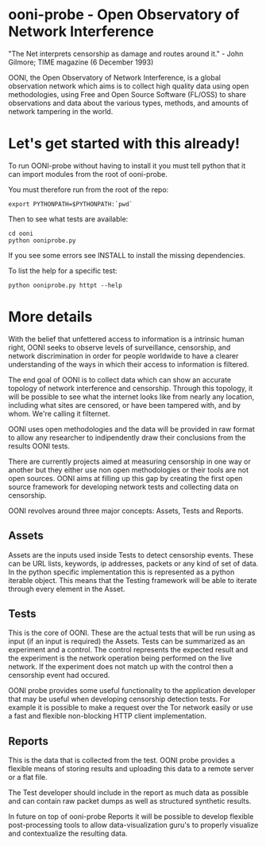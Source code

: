 # ooni-probe - Open Observatory of Network Interference

"The Net interprets censorship as damage and routes around it."
                - John Gilmore; TIME magazine (6 December 1993)

OONI, the Open Observatory of Network Interference, is a global observation
network which aims is to collect high quality data using open methodologies,
using Free and Open Source Software (FL/OSS) to share observations and data
about the various types, methods, and amounts of network tampering in the world.

# Let's get started with this already!

To run OONI-probe without having to install it you must tell python that it can
import modules from the root of ooni-probe.

You must therefore run from the root of the repo:

    export PYTHONPATH=$PYTHONPATH:`pwd`

Then to see what tests are available:

    cd ooni
    python ooniprobe.py

If you see some errors see INSTALL to install the missing dependencies.

To list the help for a specific test:

    python ooniprobe.py httpt --help


# More details

With the belief that unfettered access to information is a intrinsic human right,
OONI seeks to observe levels of surveillance, censorship, and network discrimination
in order for people worldwide to have a clearer understanding of the ways in
which their access to information is filtered.

The end goal of OONI is to collect data which can show an accurate
topology of network interference and censorship. Through this topology, it will be
possible to see what the internet looks like from nearly any location, including
what sites are censored, or have been tampered with, and by whom. We're calling
it filternet.

OONI uses open methodologies and the data will be provided in raw
format to allow any researcher to indipendently draw their conclusions
from the results OONI tests.

There are currently projects aimed at measuring censorship in one
way or another but they either use non open methodologies or their
tools are not open sources. OONI aims at filling up this gap by
creating the first open source framework for developing network
tests and collecting data on censorship.

OONI revolves around three major concepts: Assets, Tests and
Reports.

## Assets

Assets are the inputs used inside Tests to detect censorship events.
These can be URL lists, keywords, ip addresses, packets or any kind
of set of data.
In the python specific implementation this is represented as a python
iterable object. This means that the Testing framework will be able
to iterate through every element in the Asset.

## Tests

This is the core of OONI. These are the actual tests that will be run
using as input (if an input is required) the Assets.
Tests can be summarized as an experiment and a control. The control
represents the expected result and the experiment is the network operation
being performed on the live network. If the experiment does not match up
with the control then a censorship event had occured.

OONI probe provides some useful functionality to the application developer
that may be useful when developing censorship detection tests. For example
it is possible to make a request over the Tor network easily or use a fast
and flexible non-blocking HTTP client implementation.

## Reports

This is the data that is collected from the test. OONI probe provides a
flexible means of storing results and uploading this data to a remote
server or a flat file.

The Test developer should include in the report as much data as possible
and can contain raw packet dumps as well as structured synthetic results.

In future on top of ooni-probe Reports it will be possible to develop
flexible post-processing tools to allow data-visualization guru's to
properly visualize and contextualize the resulting data.

